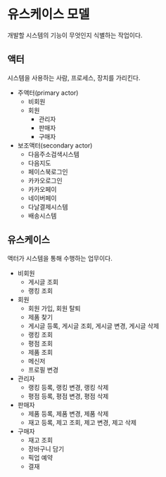 # 유스케이스 모델

개발할 시스템의 기능이 무엇인지 식별하는 작업이다.

## 액터

시스템을 사용하는 사람, 프로세스, 장치를 가리킨다.

- 주액터(primary actor)
    - 비회원
    - 회원
        - 관리자
        - 판매자
        - 구매자
- 보조액터(secondary actor)
    - 다음주소검색시스템
    - 다음지도
    - 페이스북로그인
    - 카카오로그인
    - 카카오페이
    - 네이버페이
    - 다날결제시스템
    - 배송시스템

## 유스케이스

액터가 시스템을 통해 수행하는 업무이다.

- 비회원
    - 게시글 조회
    - 랭킹 조회
- 회원
    - 회원 가입, 회원 탈퇴
    - 제품 찾기
    - 게시글 등록, 게시글 조회, 게시글 변경, 게시글 삭제
    - 랭킹 조회
    - 평점 조회
    - 제품 조회
    - 메신저
    - 프로필 변경
- 관리자
    - 랭킹 등록, 랭킹 변경, 랭킹 삭제
    - 평점 등록, 평점 변경, 평점 삭제
- 판매자
    - 제품 등록, 제품 변경, 제품 삭제
    - 재고 등록, 제고 조회, 제고 변경, 제고 삭제
- 구매자
    - 재고 조회
    - 장바구니 담기
    - 픽업 예약
    - 결재